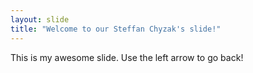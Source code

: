 ```yaml
---
layout: slide
title: "Welcome to our Steffan Chyzak's slide!"
---
```


This is my awesome slide.
Use the left arrow to go back!
